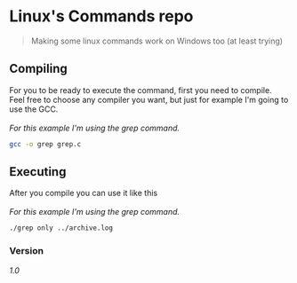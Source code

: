 # Linux's Commands repo
> Making some linux commands work on Windows too (at least trying)

## Compiling
For you to be ready to execute the command, first you need to compile.
<br>
Feel free to choose any compiler you want, but just for example I'm going to use the GCC.
<br><br>
_For this example I'm using the grep command._
<br>
```bash
gcc -o grep grep.c
```

## Executing
After you compile you can use it like this
<br><br>
_For this example I'm using the grep command._
<br>
```bash
./grep only ../archive.log
```

### Version
*1.0*
